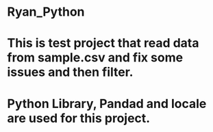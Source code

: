 # Ryan_Python 
# This is test project that read data from sample.csv and fix some issues and then filter.

# Python Library, Pandad and locale are used for this project.
